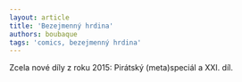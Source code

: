 ```yaml
---
layout: article
title: 'Bezejmenný hrdina'
authors: boubaque
tags: 'comics, bezejmenný hrdina'
---
```


Zcela nové díly z roku 2015: Pirátský (meta)speciál a XXI. díl.
